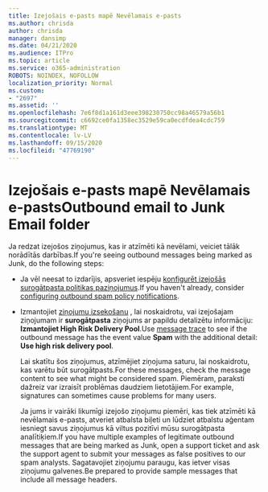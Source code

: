 ```yaml
---
title: Izejošais e-pasts mapē Nevēlamais e-pasts
ms.author: chrisda
author: chrisda
manager: dansimp
ms.date: 04/21/2020
ms.audience: ITPro
ms.topic: article
ms.service: o365-administration
ROBOTS: NOINDEX, NOFOLLOW
localization_priority: Normal
ms.custom:
- "2697"
ms.assetid: ''
ms.openlocfilehash: 7e6f8d1a161d3eee398230750cc98a46579a56b1
ms.sourcegitcommit: c6692ce0fa1358ec3529e59ca0ecdfdea4cdc759
ms.translationtype: MT
ms.contentlocale: lv-LV
ms.lasthandoff: 09/15/2020
ms.locfileid: "47769190"
---
```

# <a name="outbound-email-to-junk-email-folder"></a><span data-ttu-id="752d0-102">Izejošais e-pasts mapē Nevēlamais e-pasts</span><span class="sxs-lookup"><span data-stu-id="752d0-102">Outbound email to Junk Email folder</span></span>

<span data-ttu-id="752d0-103">Ja redzat izejošos ziņojumus, kas ir atzīmēti kā nevēlami, veiciet tālāk norādītās darbības.</span><span class="sxs-lookup"><span data-stu-id="752d0-103">If you're seeing outbound messages being marked as Junk, do the following steps:</span></span>

- <span data-ttu-id="752d0-104">Ja vēl neesat to izdarījis, apsveriet iespēju [konfigurēt izejošās surogātpasta politikas paziņojumus](https://docs.microsoft.com/microsoft-365/security/office-365-security/configure-the-outbound-spam-policy).</span><span class="sxs-lookup"><span data-stu-id="752d0-104">If you haven't already, consider [configuring outbound spam policy notifications](https://docs.microsoft.com/microsoft-365/security/office-365-security/configure-the-outbound-spam-policy).</span></span>

- <span data-ttu-id="752d0-105">Izmantojiet [ziņojumu izsekošanu](https://docs.microsoft.com/microsoft-365/security/office-365-security/message-trace-scc) , lai noskaidrotu, vai izejošajam ziņojumam ir **surogātpasta** ziņojums ar papildu detalizētu informāciju: **Izmantojiet High Risk Delivery Pool**.</span><span class="sxs-lookup"><span data-stu-id="752d0-105">Use [message trace](https://docs.microsoft.com/microsoft-365/security/office-365-security/message-trace-scc) to see if the outbound message has the event value **Spam** with the additional detail: **Use high risk delivery pool**.</span></span>

  <span data-ttu-id="752d0-106">Lai skatītu šos ziņojumus, atzīmējiet ziņojuma saturu, lai noskaidrotu, kas varētu būt surogātpasts.</span><span class="sxs-lookup"><span data-stu-id="752d0-106">For these messages, check the message content to see what might be considered spam.</span></span> <span data-ttu-id="752d0-107">Piemēram, paraksti dažreiz var izraisīt problēmas daudziem lietotājiem.</span><span class="sxs-lookup"><span data-stu-id="752d0-107">For example, signatures can sometimes cause problems for many users.</span></span>

  <span data-ttu-id="752d0-108">Ja jums ir vairāki likumīgi izejošo ziņojumu piemēri, kas tiek atzīmēti kā nevēlamais e-pasts, atveriet atbalsta biļeti un lūdziet atbalstu aģentam iesniegt savus ziņojumus kā viltus pozitīvi mūsu surogātpasta analītiķiem.</span><span class="sxs-lookup"><span data-stu-id="752d0-108">If you have multiple examples of legitimate outbound messages that are being marked as Junk, open a support ticket and ask the support agent to submit your messages as false positives to our spam analysts.</span></span> <span data-ttu-id="752d0-109">Sagatavojiet ziņojumu paraugu, kas ietver visas ziņojumu galvenes.</span><span class="sxs-lookup"><span data-stu-id="752d0-109">Be prepared to provide sample messages that include all message headers.</span></span>
